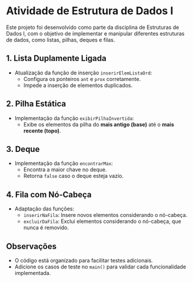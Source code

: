 # Atividade de Estrutura de Dados I

Este projeto foi desenvolvido como parte da disciplina de Estruturas de Dados I, com o objetivo de implementar e manipular diferentes estruturas de dados, como listas, pilhas, deques e filas.

## 1. Lista Duplamente Ligada
- Atualização da função de inserção `inserirElemListaOrd`:
  - Configura os ponteiros `ant` e `prox` corretamente.
  - Impede a inserção de elementos duplicados.

## 2. Pilha Estática
- Implementação da função `exibirPilhaInvertida`:
  - Exibe os elementos da pilha do **mais antigo (base)** até o **mais recente (topo)**.

## 3. Deque
- Implementação da função `encontrarMax`:
  - Encontra a maior chave no deque.
  - Retorna `false` caso o deque esteja vazio.

## 4. Fila com Nó-Cabeça
- Adaptação das funções:
  - `inserirNaFila`: Insere novos elementos considerando o nó-cabeça.
  - `excluirDaFila`: Exclui elementos considerando o nó-cabeça, que nunca é removido.

## Observações
- O código está organizado para facilitar testes adicionais.
- Adicione os casos de teste no `main()` para validar cada funcionalidade implementada.
